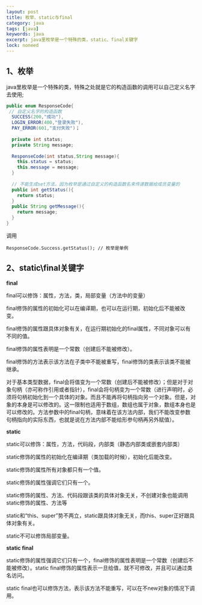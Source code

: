 ```yaml
---
layout: post
title: 枚举、static与final
category: java
tags: [java]
keywords: java
excerpt: java里枚举是一个特殊的类，static、final关键字
lock: noneed
---
```


## 1、枚举

java里枚举是一个特殊的类，特殊之处就是它的构造函数的调用可以自己定义名字去使用;

```java
public enum ResponseCode{
 // 自定义名字的构造函数
  SUCCESS(200,"成功"),
  LOGIN_ERROR(400,"登录失败"),
  PAY_ERROR(601,"支付失败")；
  
  private int status;
  private String message;
  
  ResponseCode(int status,String message){
    this.status = status;
    this.message = message;
  }
  
  // 不能生成set方法，因为枚举是通过自定义的构造函数名来传递数据给成员变量的
  public int getStatus(){
    return status;
  }
  public String getMessage(){
    return message;
  }
}
```

调用

```
ResponseCode.Success.getStatus(); // 枚举是单例
```

## 2、static\final关键字

**final**

final可以修饰：属性，方法，类，局部变量（方法中的变量）

final修饰的属性的初始化可以在编译期，也可以在运行期，初始化后不能被改变。

final修饰的属性跟具体对象有关，在运行期初始化的final属性，不同对象可以有不同的值。

final修饰的属性表明是一个常数（创建后不能被修改）。

final修饰的方法表示该方法在子类中不能被重写，final修饰的类表示该类不能被继承。

对于基本类型数据，final会将值变为一个常数（创建后不能被修改）；但是对于对象句柄（亦可称作引用或者指针），final会将句柄变为一个常数（进行声明时，必须将句柄初始化到一个具体的对象。而且不能再将句柄指向另一个对象。但是，对象的本身是可以修改的。这一限制也适用于数组，数组也属于对象，数组本身也是可以修改的。方法参数中的final句柄，意味着在该方法内部，我们不能改变参数句柄指向的实际东西，也就是说在方法内部不能给形参句柄再另外赋值）。

**static**

static可以修饰：属性，方法，代码段，内部类（静态内部类或嵌套内部类）

static修饰的属性的初始化在编译期（类加载的时候），初始化后能改变。

static修饰的属性所有对象都只有一个值。

static修饰的属性强调它们只有一个。

static修饰的属性、方法、代码段跟该类的具体对象无关，不创建对象也能调用static修饰的属性、方法等

static和“this、super”势不两立，static跟具体对象无关，而this、super正好跟具体对象有关。

static不可以修饰局部变量。

**static final**

static修饰的属性强调它们只有一个，final修饰的属性表明是一个常数（创建后不能被修改）。static final修饰的属性表示一旦给值，就不可修改，并且可以通过类名访问。

static final也可以修饰方法，表示该方法不能重写，可以在不new对象的情况下调用。